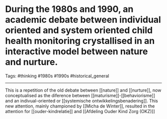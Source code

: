# During the 1980s and 1990, an academic debate between individual oriented and system oriented child health monitoring crystallised in an interactive model between nature and nurture.
Tags: #thinking #1980s #1990s #historical_general 

---


This is a repetition of the old debate between [[nature]] and [[nurture]], now conceptualised as the diference between [[maturisme]]-[[behaviorisme]] and an indivual-oriented or [[systemische ontwikkelingsbenadering]].  This new attention, mainly championed by [[Micha de Winter]], resulted in the attention for [[ouder-kindrelatie]] and [[Afdeling Ouder Kind Zorg (OKZ)]]